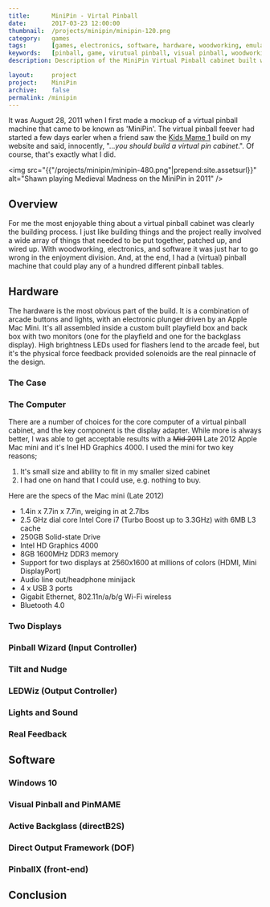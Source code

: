 ```yaml
---
title: 		MiniPin - Virtal Pinball
date: 		2017-03-23 12:00:00
thumbnail: 	/projects/minipin/minipin-120.png
category: 	games
tags: 		[games, electronics, software, hardware, woodworking, emulation]
keywords:	[pinball, game, virutual pinball, visual pinball, woodworking, electronics]
description: Description of the MiniPin Virtual Pinball cabinet built with Visual Pinball, PinMAME, PinballY and other open and free software. 

layout: 	project
project: 	MiniPin
archive:	false
permalink: /minipin
---
```

It was August 28, 2011 when I first made a mockup of a virtual pinball machine that came to be known as 'MiniPin'. The virtual pinball feever had started a few days earler when a friend saw the [Kids Mame 1][kidsmame1] build on my website and said, innocently, "...*you should build a virtual pin cabinet*.". Of course, that's exactly what I did.

<img src="{{"/projects/minipin/minipin-480.png"|prepend:site.assetsurl}}" alt="Shawn playing Medieval Madness on the MiniPin in 2011" />

## Overview

For me the most enjoyable thing about a virtual pinball cabinet was clearly the building process. I just like building things and the project really involved a wide array of things that needed to be put together, patched up, and wired up. With woodworking, electronics, and software it was just har to go wrong in the enjoyment division. And, at the end, I had a (virtual) pinball machine that could play any of a hundred different pinball tables.

## Hardware

The hardware is the most obvious part of the build. It is a combination of arcade buttons and lights, with an electronic plunger driven by an Apple Mac Mini. It's all assembled inside a custom built playfield box and back box with two monitors (one for the playfield and one for the backglass display). High brightness LEDs used for flashers lend to the arcade feel, but it's the physical force feedback provided solenoids are the real pinnacle of the design.

### The Case

### The Computer

There are a number of choices for the core computer of a virtual pinball cabinet, and the key component is the display adapter. While more is always better, I was able to get acceptable results with a ~~Mid 2011~~ Late 2012 Apple Mac mini and it's Inel HD Graphics 4000. I used the mini for two key reasons; 

1. It's small size and ability to fit in my smaller sized cabinet
2. I had one on hand that I could use, e.g. nothing to buy.

Here are the specs of the Mac mini (Late 2012)

* 1.4in x 7.7in x 7.7in, weiging in at 2.7lbs
* 2.5 GHz dial core Intel Core i7 (Turbo Boost up to 3.3GHz) with 6MB L3 cache
* 250GB Solid-state Drive
* Intel HD Graphics 4000
* 8GB 1600MHz DDR3 memory
* Support for two displays at 2560x1600 at millions of colors (HDMI, Mini DisplayPort)
* Audio line out/headphone minijack
* 4 x USB 3 ports
* Gigabit Ethernet, 802.11n/a/b/g Wi-Fi wireless
* Bluetooth 4.0

### Two Displays

### Pinball Wizard (Input Controller)

### Tilt and Nudge

### LEDWiz (Output Controller)

### Lights and Sound

### Real Feedback

## Software

### Windows 10

### Visual Pinball and PinMAME

### Active Backglass (directB2S)

### Direct Output Framework (DOF)

### PinballX (front-end)

## Conclusion

<!--
<link type="text/css" rel="stylesheet" href="//cdnjs.cloudflare.com/ajax/libs/lightslider/1.1.6/css/lightslider.min.css" /> 
<!--
<link type="text/css" rel="stylesheet" 
href="//cdnjs.cloudflare.com/ajax/libs/lightgallery/1.3.9/css/lightgallery.min.css" />         

<script src="//cdnjs.cloudflare.com/ajax/libs/jquery/3.2.1/jquery.min.js"></script>
<script src="//cdnjs.cloudflare.com/ajax/libs/lightslider/1.1.6/js/lightslider.min.js"></script>
<script src="//cdnjs.cloudflare.com/ajax/libs/lightgallery/1.3.9/js/lightgallery.min.js"></script>

<ul class="center" id="lightSlider" width="100%">
	<li>
		<iframe width="560" height="315" src="https://www.youtube.com/embed/_pfy87Gm9PA" frameborder="0" allowfullscreen></iframe>  
	</li>
  	<li data-thumb='{{"/projects/minipin/gallery/DSC02968.JPG"|prepend:site.assetsurl}}'>
  		<img src='{{"/projects/minipin/gallery/DSC02968.JPG"|prepend:site.assetsurl}}'/>
  	</li>
  	<li data-thumb='{{"/projects/minipin/gallery/DSC02883.JPG"|prepend:site.assetsurl}}'>
  		<img src='{{"/projects/minipin/gallery/DSC02883.JPG"|prepend:site.assetsurl}}'/>
  	</li>
  	<li data-thumb='{{"/projects/minipin/gallery/DSC02898.JPG"|prepend:site.assetsurl}}'>
  		<img src='{{"/projects/minipin/gallery/DSC02898.JPG"|prepend:site.assetsurl}}'/>
  	</li>
  	<li data-thumb='{{"/projects/minipin/gallery/IMG_0577.jpg"|prepend:site.assetsurl}}'>
  		<img src='{{"/projects/minipin/gallery/IMG_0577.jpg"|prepend:site.assetsurl}}'/>
  	</li>
  	<li data-thumb='{{"/projects/minipin/gallery/DSC02904.JPG"|prepend:site.assetsurl}}'>
  		<img src='{{"/projects/minipin/gallery/DSC02904.JPG"|prepend:site.assetsurl}}'/>
  	</li>
  	<li data-thumb='{{"/projects/minipin/gallery/DSC02946.JPG"|prepend:site.assetsurl}}'>
  		<img src='{{"/projects/minipin/gallery/DSC02946.JPG"|prepend:site.assetsurl}}'/>
  	</li>
  	<li data-thumb='{{"/projects/minipin/gallery/DSC02954.JPG"|prepend:site.assetsurl}}'/>
  		<img src='{{"/projects/minipin/gallery/DSC02954.JPG"|prepend:site.assetsurl}}'/>
  	</li>
  	<li data-thumb='{{"/projects/minipin/gallery/DSC02956.JPG"|prepend:site.assetsurl}}'/>>
  		<img src='{{"/projects/minipin/gallery/DSC02956.JPG"|prepend:site.assetsurl}}'/>
  	</li>
  	<li data-thumb='{{"/projects/minipin/gallery/DSC02962.JPG"|prepend:site.assetsurl}}'/>
  		<img src='{{"/projects/minipin/gallery/DSC02962.JPG"|prepend:site.assetsurl}}'/>
  	</li>
  	<li data-thumb='{{"/projects/minipin/gallery/DSC02971.JPG"|prepend:site.assetsurl}}'/>
  		<img src='{{"/projects/minipin/gallery/DSC02971.JPG"|prepend:site.assetsurl}}'/>
  	</li>
  	<li data-thumb='{{"/projects/minipin/gallery/DSC02997.JPG"|prepend:site.assetsurl}}'/>
  		<img src='{{"/projects/minipin/gallery/DSC02997.JPG"|prepend:site.assetsurl}}'/>
  	</li>
  	<li data-thumb='{{"/projects/minipin/gallery/DSC02999.JPG"|prepend:site.assetsurl}}'/>
  		<img src='{{"/projects/minipin/gallery/DSC02999.JPG"|prepend:site.assetsurl}}'/>
  	</li>
  	<li data-thumb='{{"/projects/minipin/gallery/DSC03001.JPG"|prepend:site.assetsurl}}'/>
  		<img src='{{"/projects/minipin/gallery/DSC03001.JPG"|prepend:site.assetsurl}}'/>
  	</li>
  	<li data-thumb='{{"/projects/minipin/gallery/DSC03002.JPG"|prepend:site.assetsurl}}'/>
  		<img src='{{"/projects/minipin/gallery/DSC03002.JPG"|prepend:site.assetsurl}}'/>
  	</li>
  	<li data-thumb='{{"/projects/minipin/gallery/DSC03003.JPG"|prepend:site.assetsurl}}'/>
  		<img src='{{"/projects/minipin/gallery/DSC03003.JPG"|prepend:site.assetsurl}}'/>
  	</li>
  	<li data-thumb='{{"/projects/minipin/gallery/DSC03016.JPG"|prepend:site.assetsurl}}'/>
  		<img src='{{"/projects/minipin/gallery/DSC03016.JPG"|prepend:site.assetsurl}}'/>
  	</li>
  	<li data-thumb='{{"/projects/minipin/gallery/DSC03018.JPG"|prepend:site.assetsurl}}'/>
  		<img src='{{"/projects/minipin/gallery/DSC03018.JPG"|prepend:site.assetsurl}}'/>
  	</li>
  	<li data-thumb='{{"/projects/minipin/gallery/DSC03059.JPG"|prepend:site.assetsurl}}'/>
  		<img src='{{"/projects/minipin/gallery/DSC03059.JPG"|prepend:site.assetsurl}}'/>
  	</li>
  	<li data-thumb='{{"/projects/minipin/gallery/DSC03072.JPG"|prepend:site.assetsurl}}'/>
  		<img src='{{"/projects/minipin/gallery/DSC03072.JPG"|prepend:site.assetsurl}}'/>
  	</li>
  	<li data-thumb='{{"/projects/minipin/gallery/DSC03075.JPG"|prepend:site.assetsurl}}'/>
  		<img src='{{"/projects/minipin/gallery/DSC03075.JPG"|prepend:site.assetsurl}}'/>
  	</li>
  	<li data-thumb='{{"/projects/minipin/gallery/DSC03077.JPG"|prepend:site.assetsurl}}'/>
  		<img src='{{"/projects/minipin/gallery/DSC03077.JPG"|prepend:site.assetsurl}}'/>
  	</li>
  	<li data-thumb='{{"/projects/minipin/gallery/IMG_0021.jpg"|prepend:site.assetsurl}}'/>
  		<img src='{{"/projects/minipin/gallery/IMG_0021.jpg"|prepend:site.assetsurl}}'/>
  	</li>
</ul>

<script type="text/javascript">
  $(document).ready(function() {
    $("#lightSlider").lightSlider({
		gallery: true,
    	item: 1,
    	loop: true,
    	slideMargin: 0,
    	thumbItem: 9,
		enableDrag: false,
		//onSliderLoad: function(el) {
        //	el.lightGallery({
        //    	selector: '#lightSlider .lslide'
        //    });
        //}   
	}); 
  });
</script>

-->	

 [kidsmame1]: {{site.baseurl}}/kids-mame-1

